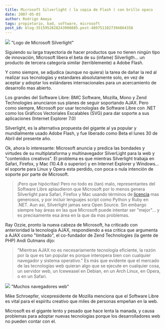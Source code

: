 ```yaml
---
title: Microsoft Silverlight ( la copia de Flash ) con brillo opaco
date: 2007-05-03
author: Rodrigo Amaya
tags: propietario, bad, software, microsoft
post_id: blog-3515952828243908885.post-4897511027394864358
---
```


[![](http://bp0.blogger.com/_ayvorITawE4/RjiPW0K33tI/AAAAAAAAAVQ/fCEw6sfxCZc/s400/logo_main_sl.gif)](http://bp0.blogger.com/_ayvorITawE4/RjiPW0K33tI/AAAAAAAAAVQ/fCEw6sfxCZc/s1600-h/logo_main_sl.gif)
"Logo de Microsoft
Silverlight"

Siguiendo su larga trayectoria de hacer productos que no tienen ningún tipo de innovación, Microsoft libera el beta de su (infame) Silverligth... un producto de tercera categoría similar (terriblemente) a Adobe Flash.

Y como siempre, se adjudica (aunque no quiera) la tarea de dañar la red al realizar sus tecnologías y estandares absolutamente solo, en vez de aceptar y adoptar los estándares internacionales para un acercamiento de desarrollo mas abierto.

Los grandes del Software Libre: BMC Software, Mozilla, Mono y Zend Technologies anunciaron sus planes de seguir soportando AJAX. Pero como siempre, Microsoft por usar tecnologías de Software Libre con .NET como los Gráficos Vectoriales Escalables (SVG) para dar soporte a sus aplicaciones (Internet Explorer 7.0)

Silverlight, es la alternativa propuesta del gigante al ya popular y mundialmente usado Adobe Flash, y fue liberado como Beta el lunes 30 de Abril del presente año.

Ok, ahora lo interesante: Microsoft anuncia y predica las bondades y virtudes de su multiplataforma y multinavegador SilverLight para la web y "contenidos creativos". El problema es que mientras Silverlight trabaja en Safari, Firefox, y Mac (10.4.8 o superior) y en Internet Explorer y Windows... el soporte para Linux y Opera esta perdido, con poca o nula intención de soporte por parte de Microsoft.

> ¡Pero que hipócritas!
Pero no todo es (tan) malo, representantes del Software Libre aplaudieron que Microsoft por lo menos genera Silverlight para Safari, Firefox y Mac usando términos de [licencia](http://www.microsoft.com/resources/sharedsource/licensingbasics/permissivelicense.mspx) mas generosos, y por incluir lenguajes script como Python y Ruby en .NET. Aun así, Silverlight jamas sera Open Source. Sin embargo siempre hay áreas en las que Microsoft puede intentar ser "mejor"... y es precisamente esa área en la que da mas problemas.

Ray Ozzie, pronto la nueva cabeza de Microsoft, ha criticado con anterioridad la tecnología AJAX, respondiendo a esa critica que argumenta a AJAX como "limitado", el co-fundador de Zend Technologies (la gente de PHP) Andi Gutmans dijo:

> "Mientras AJAX no es necesariamente tecnología eficiente, la razón por
> la que es tan popular es porque interopera bien con cualquier navegador y sistema
> operativo."
Es más que evidente que el mercado de las tecnologías web quieran algo que se ejecute en cualquier cosa, un servidor web, un Iceweasel en Debian, en un Arch Linux, en Opera, o en un Safari.

[![](http://bp2.blogger.com/_ayvorITawE4/RjiPhUK33uI/AAAAAAAAAVY/12VhqpUsjFk/s400/manybrowsers.png)](http://bp2.blogger.com/_ayvorITawE4/RjiPhUK33uI/AAAAAAAAAVY/12VhqpUsjFk/s1600-h/manybrowsers.png)
"Muchos navegadores
web"

Mike Schroepfer, vicepresidente de Mozilla menciona que el Software Libre es vital para el espíritu creativo que miles de personas empeñan en la web.

Microsoft es el gigante lento y pesado que hace lenta la manada, y causa problemas para adoptar nuevas tecnologías porque los desarrolladores web no pueden contar con el.